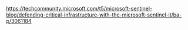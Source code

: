 https://techcommunity.microsoft.com/t5/microsoft-sentinel-blog/defending-critical-infrastructure-with-the-microsoft-sentinel-it/ba-p/3061184